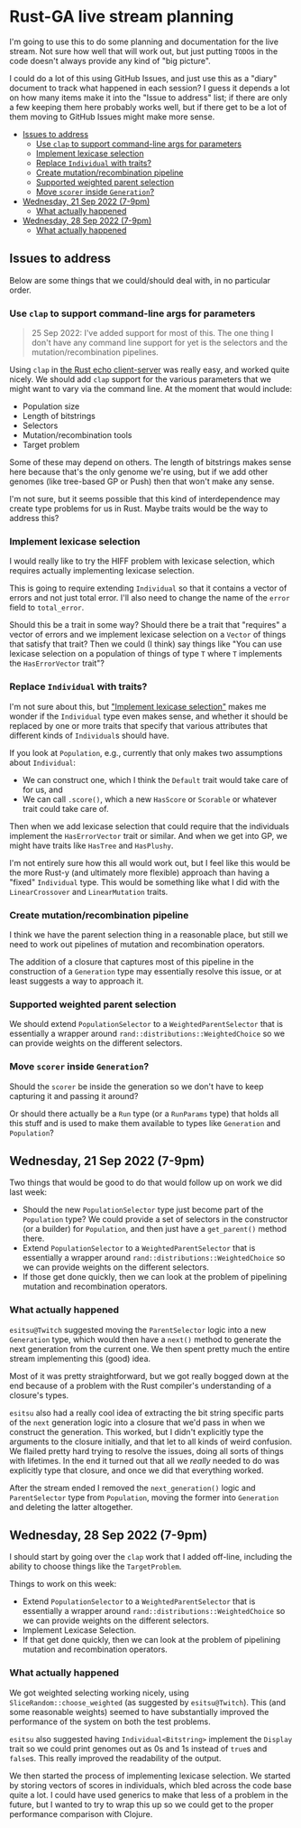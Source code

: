 # Rust-GA live stream planning <!-- omit in toc -->

I'm going to use this to do some planning and documentation for the
live stream. Not sure how well that will work out, but just putting
`TODO`s in the code doesn't always provide any kind of "big picture".

I could do a lot of this using GitHub Issues, and just use this
as a "diary" document to track what happened in each session? I
guess it depends a lot on how many items make it into the "Issue
to address" list; if there are only a few keeping them here probably
works well, but if there get to be a lot of them moving to GitHub
Issues might make more sense.

- [Issues to address](#issues-to-address)
  - [Use `clap` to support command-line args for parameters](#use-clap-to-support-command-line-args-for-parameters)
  - [Implement lexicase selection](#implement-lexicase-selection)
  - [Replace `Individual` with traits?](#replace-individual-with-traits)
  - [Create mutation/recombination pipeline](#create-mutationrecombination-pipeline)
  - [Supported weighted parent selection](#supported-weighted-parent-selection)
  - [Move `scorer` inside `Generation`?](#move-scorer-inside-generation)
- [Wednesday, 21 Sep 2022 (7-9pm)](#wednesday-21-sep-2022-7-9pm)
  - [What actually happened](#what-actually-happened)
- [Wednesday, 28 Sep 2022 (7-9pm)](#wednesday-28-sep-2022-7-9pm)
  - [What actually happened](#what-actually-happened-1)

## Issues to address

Below are some things that we could/should deal with, in no
particular order.

### Use `clap` to support command-line args for parameters

> 25 Sep 2022: I've added support for most of this. The one thing
> I don't have any command line support for yet is the selectors
> and the mutation/recombination pipelines.

Using `clap` in [the Rust echo client-server](https://github.com/NicMcPhee/rust-echo-client-server)
was really easy, and worked quite nicely. We should add `clap`
support for the various parameters that we might want to
vary via the command line. At the moment that would include:

- Population size
- Length of bitstrings
- Selectors
- Mutation/recombination tools
- Target problem

Some of these may depend on others. The length of bitstrings
makes sense here because that's the only genome we're using, but
if we add other genomes (like tree-based GP or Push) then that
won't make any sense.

I'm not sure, but it seems possible that this kind of
interdependence may create type problems for us in Rust. Maybe
traits would be the way to address this?

### Implement lexicase selection

I would really like to try the HIFF problem with lexicase selection,
which requires actually implementing lexicase selection.

This is going to require extending `Individual` so that it
contains a vector of errors and not just total error. I'll also
need to change the name of the `error` field to `total_error`.

Should this be a trait in some way? Should there be a trait that
"requires" a vector of errors and we implement lexicase selection
on a `Vector` of things that satisfy that trait? Then we could
(I think) say things like "You can use lexicase selection on a
population of things of type `T` where `T` implements the
`HasErrorVector` trait"?

### Replace `Individual` with traits?

I'm not sure about this, but ["Implement lexicase selection"](#implement-lexicase-selection) makes me wonder if the
`Individual` type even makes sense, and whether it should be
replaced by one or more traits that specify that various
attributes that different kinds of `Individual`s should have.

If you look at `Population`, e.g., currently that only makes
two assumptions about `Individual`:

- We can construct one, which I think the `Default` trait would
  take care of for us, and
- We can call `.score()`, which a new `HasScore` or `Scorable`
  or whatever trait could take care of.

Then when we add lexicase selection that could require that the
individuals implement the `HasErrorVector` trait or similar. And
when we get into GP, we might have traits like `HasTree` and
`HasPlushy`.

I'm not entirely sure how this all would work out, but I feel
like this would be the more Rust-y (and ultimately more flexible)
approach than having a "fixed" `Individual` type. This would
be something like what I did with the `LinearCrossover` and
`LinearMutation` traits.

### Create mutation/recombination pipeline

I think we have the parent selection thing in a reasonable
place, but still we need to work out pipelines of mutation
and recombination operators.

The addition of a closure that captures most of this pipeline
in the construction of a `Generation` type may essentially
resolve this issue, or at least suggests a way to approach it.

### Supported weighted parent selection

We should extend `PopulationSelector` to a `WeightedParentSelector` that
is essentially a wrapper around `rand::distributions::WeightedChoice`
so we can provide weights on the different selectors.

### Move `scorer` inside `Generation`?

Should the `scorer` be inside the generation so we don't have to
keep capturing it and passing it around?

Or should there actually be a `Run` type (or a `RunParams` type)
that holds all this stuff and is used to make them available to
types like `Generation` and `Population`?

## Wednesday, 21 Sep 2022 (7-9pm)

Two things that would be good to do that would follow up on work
we did last week:

- Should the new `PopulationSelector` type just become part of
  the `Population` type?
  We could provide a set of selectors in the constructor (or
  a builder) for `Population`, and then just have a `get_parent()`
  method there.
- Extend `PopulationSelector` to a `WeightedParentSelector` that
  is essentially a wrapper around `rand::distributions::WeightedChoice`
  so we can provide weights on the different selectors.
- If those get done quickly, then we can look at the problem of
  pipelining mutation and recombination operators.

### What actually happened

`esitsu@Twitch` suggested moving the `ParentSelector` logic into a new
`Generation` type, which would then have a `next()` method to generate
the next generation from the current one. We then spent pretty much the
entire stream implementing this (good) idea.

Most of it was pretty straightforward, but we got really bogged down at
the end because of a problem with the Rust compiler's understanding of a
closure's types.

`esitsu` also had a really cool idea of extracting the bit string specific
parts of the `next` generation logic into a closure that we'd pass in when
we construct the generation. This worked, but I didn't explicitly type the
arguments to the closure initially, and that let to all kinds of weird
confusion. We flailed pretty hard trying to resolve the issues, doing all
sorts of things with lifetimes. In the end it turned out that all we
_really_ needed to do was explicitly type that closure, and once we did
that everything worked.

After the stream ended I removed the `next_generation()` logic and
`ParentSelector` type from `Population`, moving the former into
`Generation` and deleting the latter altogether.

## Wednesday, 28 Sep 2022 (7-9pm)

I should start by going over the `clap` work that I added off-line,
including the ability to choose things like the `TargetProblem`.

Things to work on this week:

- Extend `PopulationSelector` to a `WeightedParentSelector` that
  is essentially a wrapper around `rand::distributions::WeightedChoice`
  so we can provide weights on the different selectors.
- Implement Lexicase Selection.
- If that get done quickly, then we can look at the problem of
  pipelining mutation and recombination operators.

### What actually happened

We got weighted selecting working nicely, using `SliceRandom::choose_weighted`
(as suggested by `esitsu@Twitch`). This (and some reasonable weights) seemed
to have substantially improved the performance of the system on both the
test problems.

`esitsu` also suggested having `Individual<Bitstring>` implement the `Display`
trait so we could print genomes out as 0s and 1s instead of `true`s and `false`s.
This really improved the readability of the output.

We then started the process of implementing lexicase selection. We started
by storing vectors of scores in individuals, which bled across the code base
quite a lot. I could have used generics to make that less of a problem in the
future, but I wanted to try to wrap this up so we could get to the proper
performance comparison with Clojure.
